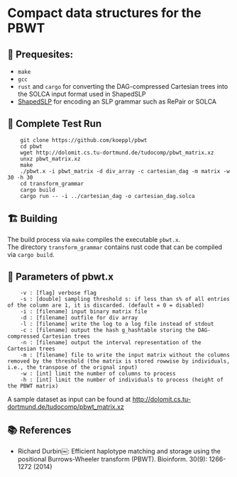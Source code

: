 # Compact data structures for the PBWT 

## 🧰 Prequesites:
 - `make` 
 - `gcc`
 - `rust` and `cargo` for converting the DAG-compressed Cartesian trees into the SOLCA input format used in ShapedSLP
 - [ShapedSLP](https://github.com/itomomoti/ShapedSlp) for encoding an SLP grammar such as RePair or SOLCA

## 🚀 Complete Test Run
```
	git clone https://github.com/koeppl/pbwt
	cd pbwt
	wget http://dolomit.cs.tu-dortmund.de/tudocomp/pbwt_matrix.xz
	unxz pbwt_matrix.xz
	make
	./pbwt.x -i pbwt_matrix -d div_array -c cartesian_dag -m matrix -w 30 -h 30
	cd transform_grammar
	cargo build
	cargo run -- -i ../cartesian_dag -o cartesian_dag.solca
```

## 🏗️ Building

The build process via `make` compiles the executable `pbwt.x`.  
The directory `transform_grammar` contains rust code that can be compiled via `cargo build`.

## 🎌 Parameters of pbwt.x

```
	-v : [flag] verbose flag 
	-s : [double] sampling threshold s: if less than s% of all entries of the column are 1, it is discarded. (default = 0 = disabled) 
	-i : [filename] input binary matrix file 
	-d : [filename] outfile for div array 
	-l : [filename] write the log to a log file instead of stdout 
	-c : [filename] output the hash g_hashtable storing the DAG-compressed Cartesian trees 
	-n : [filename] output the interval representation of the Cartesian trees 
	-m : [filename] file to write the input matrix without the columns removed by the threshold (the matrix is stored rowwise by individuals, i.e., the transpose of the orignal input)
	-w : [int] limit the number of columns to process 
	-h : [int] limit the number of individuals to process (height of the PBWT matrix)
```

A sample dataset as input can be found at http://dolomit.cs.tu-dortmund.de/tudocomp/pbwt_matrix.xz

## 📚 References
- Richard Durbin￼: Efficient haplotype matching and storage using the positional Burrows-Wheeler transform (PBWT). Bioinform. 30(9): 1266-1272 (2014)
